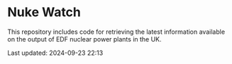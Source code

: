 # Nuke Watch

This repository includes code for retrieving the latest information available on the output of EDF nuclear power plants in the UK.

Last updated: 2024-09-23 22:13